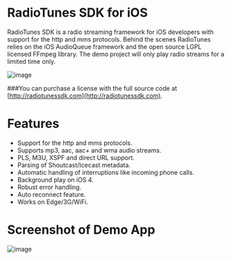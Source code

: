 RadioTunes SDK for iOS
===

RadioTunes SDK is a radio streaming framework for iOS developers with support for the http and mms protocols. Behind the scenes RadioTunes relies on the iOS AudioQueue framework and the open source LGPL licensed FFmpeg library. The demo project will only play radio streams for a limited time only.

![image](http://dl.dropbox.com/u/1413757/RadioTunes/2.png)

###You can purchase a license with the full source code at [http://radiotunessdk.com](http://radiotunessdk.com).

# Features

- Support for the http and mms protocols.
- Supports mp3, aac, aac+ and wma audio streams.
- PLS, M3U, XSPF and direct URL support.
- Parsing of Shoutcast/Icecast metadata.
- Automatic handling of interruptions like incoming phone calls.
- Background play on iOS 4.
- Robust error handling.
- Auto reconnect feature.
- Works on Edge/3G/WiFi.

# Screenshot of Demo App

![image](http://dl.dropbox.com/u/1413757/RadioTunes/1.png)